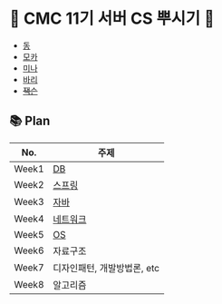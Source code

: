 # 🌳 CMC 11기 서버 CS 뿌시기 🌳

- [동](https://github.com/ruthetum)
- [모카](https://github.com/jemlog)
- [미나](https://github.com/minaamim)
- [바리](https://github.com/suyeoniii)
- ~~[잭슨](https://github.com/JunHo-YH)~~

## 📚 Plan
|No.| 주제                |
|------|-------------------|
|Week1| [DB](./db)        |
|Week2| [스프링](./spring)   |
|Week3| [자바](./java)      |
|Week4| [네트워크](./network) |
|Week5| [OS](./os)                |
|Week6| 자료구조              |
|Week7| 디자인패턴, 개발방법론, etc |
|Week8| 알고리즘              |
